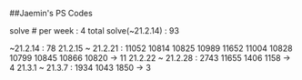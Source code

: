 ##Jaemin's PS Codes

solve # per week : 4
total solve(~21.2.14) : 93

~21.2.14 : 78
21.2.15 ~ 21.2.21 : 11052 10814 10825 10989 11652 11004 10828 10799 10845 10866 10820 -> 11
21.2.22 ~ 21.2.28 : 2743 11655 1406 1158 -> 4
21.3.1 ~ 21.3.7 : 1934 1043 1850 -> 3